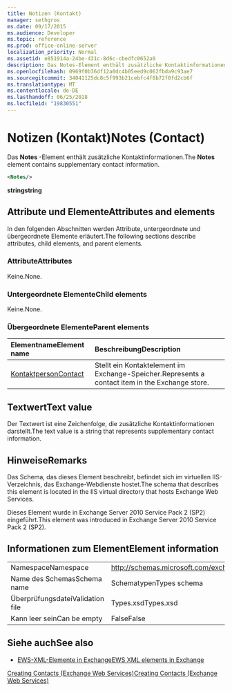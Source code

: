```yaml
---
title: Notizen (Kontakt)
manager: sethgros
ms.date: 09/17/2015
ms.audience: Developer
ms.topic: reference
ms.prod: office-online-server
localization_priority: Normal
ms.assetid: e851914a-24be-431c-8d6c-cbedfc0652a9
description: Das Notes-Element enthält zusätzliche Kontaktinformationen.
ms.openlocfilehash: 0969f0b36df12a0dc4b05eed9c062fbda9c93ae7
ms.sourcegitcommit: 34041125dc8c5f993b21cebfc4f8b72f0fd2cb6f
ms.translationtype: MT
ms.contentlocale: de-DE
ms.lasthandoff: 06/25/2018
ms.locfileid: "19830551"
---
```

# <a name="notes-contact"></a><span data-ttu-id="217fd-103">Notizen (Kontakt)</span><span class="sxs-lookup"><span data-stu-id="217fd-103">Notes (Contact)</span></span>

<span data-ttu-id="217fd-104">Das **Notes** -Element enthält zusätzliche Kontaktinformationen.</span><span class="sxs-lookup"><span data-stu-id="217fd-104">The **Notes** element contains supplementary contact information.</span></span> 
  
```XML
<Notes/>
```

 <span data-ttu-id="217fd-105">**string**</span><span class="sxs-lookup"><span data-stu-id="217fd-105">**string**</span></span>
## <a name="attributes-and-elements"></a><span data-ttu-id="217fd-106">Attribute und Elemente</span><span class="sxs-lookup"><span data-stu-id="217fd-106">Attributes and elements</span></span>

<span data-ttu-id="217fd-107">In den folgenden Abschnitten werden Attribute, untergeordnete und übergeordnete Elemente erläutert.</span><span class="sxs-lookup"><span data-stu-id="217fd-107">The following sections describe attributes, child elements, and parent elements.</span></span>
  
### <a name="attributes"></a><span data-ttu-id="217fd-108">Attribute</span><span class="sxs-lookup"><span data-stu-id="217fd-108">Attributes</span></span>

<span data-ttu-id="217fd-109">Keine.</span><span class="sxs-lookup"><span data-stu-id="217fd-109">None.</span></span>
  
### <a name="child-elements"></a><span data-ttu-id="217fd-110">Untergeordnete Elemente</span><span class="sxs-lookup"><span data-stu-id="217fd-110">Child elements</span></span>

<span data-ttu-id="217fd-111">Keine.</span><span class="sxs-lookup"><span data-stu-id="217fd-111">None.</span></span>
  
### <a name="parent-elements"></a><span data-ttu-id="217fd-112">Übergeordnete Elemente</span><span class="sxs-lookup"><span data-stu-id="217fd-112">Parent elements</span></span>

|<span data-ttu-id="217fd-113">**Elementname**</span><span class="sxs-lookup"><span data-stu-id="217fd-113">**Element name**</span></span>|<span data-ttu-id="217fd-114">**Beschreibung**</span><span class="sxs-lookup"><span data-stu-id="217fd-114">**Description**</span></span>|
|:-----|:-----|
|[<span data-ttu-id="217fd-115">Kontaktperson</span><span class="sxs-lookup"><span data-stu-id="217fd-115">Contact</span></span>](contact.md) <br/> |<span data-ttu-id="217fd-116">Stellt ein Kontaktelement im Exchange-Speicher.</span><span class="sxs-lookup"><span data-stu-id="217fd-116">Represents a contact item in the Exchange store.</span></span>  <br/> |
   
## <a name="text-value"></a><span data-ttu-id="217fd-117">Textwert</span><span class="sxs-lookup"><span data-stu-id="217fd-117">Text value</span></span>

<span data-ttu-id="217fd-118">Der Textwert ist eine Zeichenfolge, die zusätzliche Kontaktinformationen darstellt.</span><span class="sxs-lookup"><span data-stu-id="217fd-118">The text value is a string that represents supplementary contact information.</span></span>
  
## <a name="remarks"></a><span data-ttu-id="217fd-119">Hinweise</span><span class="sxs-lookup"><span data-stu-id="217fd-119">Remarks</span></span>

<span data-ttu-id="217fd-120">Das Schema, das dieses Element beschreibt, befindet sich im virtuellen IIS-Verzeichnis, das Exchange-Webdienste hostet.</span><span class="sxs-lookup"><span data-stu-id="217fd-120">The schema that describes this element is located in the IIS virtual directory that hosts Exchange Web Services.</span></span>
  
<span data-ttu-id="217fd-121">Dieses Element wurde in Exchange Server 2010 Service Pack 2 (SP2) eingeführt.</span><span class="sxs-lookup"><span data-stu-id="217fd-121">This element was introduced in Exchange Server 2010 Service Pack 2 (SP2).</span></span>
  
## <a name="element-information"></a><span data-ttu-id="217fd-122">Informationen zum Element</span><span class="sxs-lookup"><span data-stu-id="217fd-122">Element information</span></span>

|||
|:-----|:-----|
|<span data-ttu-id="217fd-123">Namespace</span><span class="sxs-lookup"><span data-stu-id="217fd-123">Namespace</span></span>  <br/> |http://schemas.microsoft.com/exchange/services/2006/types  <br/> |
|<span data-ttu-id="217fd-124">Name des Schemas</span><span class="sxs-lookup"><span data-stu-id="217fd-124">Schema name</span></span>  <br/> |<span data-ttu-id="217fd-125">Schematypen</span><span class="sxs-lookup"><span data-stu-id="217fd-125">Types schema</span></span>  <br/> |
|<span data-ttu-id="217fd-126">Überprüfungsdatei</span><span class="sxs-lookup"><span data-stu-id="217fd-126">Validation file</span></span>  <br/> |<span data-ttu-id="217fd-127">Types.xsd</span><span class="sxs-lookup"><span data-stu-id="217fd-127">Types.xsd</span></span>  <br/> |
|<span data-ttu-id="217fd-128">Kann leer sein</span><span class="sxs-lookup"><span data-stu-id="217fd-128">Can be empty</span></span>  <br/> |<span data-ttu-id="217fd-129">False</span><span class="sxs-lookup"><span data-stu-id="217fd-129">False</span></span>  <br/> |
   
## <a name="see-also"></a><span data-ttu-id="217fd-130">Siehe auch</span><span class="sxs-lookup"><span data-stu-id="217fd-130">See also</span></span>



- [<span data-ttu-id="217fd-131">EWS-XML-Elemente in Exchange</span><span class="sxs-lookup"><span data-stu-id="217fd-131">EWS XML elements in Exchange</span></span>](ews-xml-elements-in-exchange.md)


[<span data-ttu-id="217fd-132">Creating Contacts (Exchange Web Services)</span><span class="sxs-lookup"><span data-stu-id="217fd-132">Creating Contacts (Exchange Web Services)</span></span>](http://msdn.microsoft.com/library/4845917e-70d1-481c-bbd7-011ec6571789%28Office.15%29.aspx)

